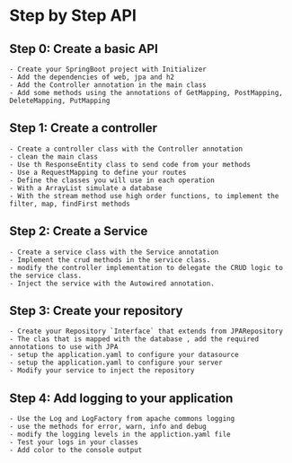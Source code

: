 # Step by Step API

## Step 0: Create a basic API
    - Create your SpringBoot project with Initializer
    - Add the dependencies of web, jpa and h2
    - Add the Controller annotation in the main class
    - Add some methods using the annotations of GetMapping, PostMapping, DeleteMapping, PutMapping

## Step 1: Create a controller
    - Create a controller class with the Controller annotation
    - clean the main class
    - Use th ResponseEntity class to send code from your methods
    - Use a RequestMapping to define your routes
    - Define the classes you will use in each operation
    - With a ArrayList simulate a database
    - With the stream method use high order functions, to implement the filter, map, findFirst methods

## Step 2: Create a Service
    - Create a service class with the Service annotation
    - Implement the crud methods in the service class.
    - modify the controller implementation to delegate the CRUD logic to the service class.
    - Inject the service with the Autowired annotation.

## Step 3: Create your repository
    - Create your Repository `Interface` that extends from JPARepository
    - The clas that is mapped with the database , add the required annotations to use with JPA
    - setup the application.yaml to configure your datasource
    - setup the application.yaml to configure your server
    - Modify your service to inject the repository
     
## Step 4: Add logging to your application
    - Use the Log and LogFactory from apache commons logging
    - use the methods for error, warn, info and debug
    - modify the logging levels in the appliction.yaml file
    - Test your logs in your classes
    - Add color to the console output


